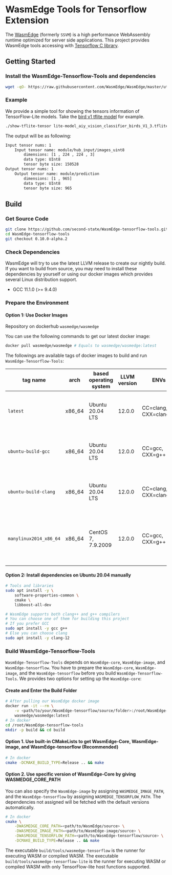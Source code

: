 # WasmEdge Tools for Tensorflow Extension

The [WasmEdge](https://github.com/WasmEdge/WasmEdge) (formerly `SSVM`) is a high performance WebAssembly runtime optimized for server side applications. This project provides WasmEdge tools accessing with [Tensorflow C library](https://www.tensorflow.org/install/lang_c).

## Getting Started

### Install the WasmEdge-Tensorflow-Tools and dependencies

```bash
wget -qO- https://raw.githubusercontent.com/WasmEdge/WasmEdge/master/utils/install.sh | bash -s -- -e all -v 0.10.0-alpha.2
```

### Example

We provide a simple tool for showing the tensors information of TensorFlow-Lite models.
Take the [bird v1 tflite model](https://github.com/second-state/wasm-learning/blob/master/rust/birds_v1/lite-model_aiy_vision_classifier_birds_V1_3.tflite) for example.

```bash
./show-tflite-tensor lite-model_aiy_vision_classifier_birds_V1_3.tflite
```

The output will be as following:

```bash
Input tensor nums: 1
    Input tensor name: module/hub_input/images_uint8
        dimensions: [1 , 224 , 224 , 3]
        data type: UInt8
        tensor byte size: 150528
Output tensor nums: 1
    Output tensor name: module/prediction
        dimensions: [1 , 965]
        data type: UInt8
        tensor byte size: 965
```

## Build

### Get Source Code

```bash
git clone https://github.com/second-state/WasmEdge-tensorflow-tools.git
cd WasmEdge-tensorflow-tools
git checkout 0.10.0-alpha.2
```

### Check Dependencies

WasmEdge will try to use the latest LLVM release to create our nightly build.
If you want to build from source, you may need to install these dependencies by yourself or using our docker images which provides several Linux distribution support.

- GCC 11.1.0 (>= 9.4.0)

### Prepare the Environment

#### Option 1: Use Docker Images

Repository on dockerhub `wasmedge/wasmedge`

You can use the following commands to get our latest docker image:

```bash
docker pull wasmedge/wasmedge # Equals to wasmedge/wasmedge:latest
```

The followings are available tags of docker images to build and run `WasmEdge-Tensorflow-Tools`:

| tag name                | arch    | based operating system | LLVM version | ENVs                  | compatibility            | comments                                                                            |
| ---                     | ---     | ---                    | ---          | ---                   | ---                      | ---                                                                                 |
| `latest`                | x86\_64 | Ubuntu 20.04 LTS       | 12.0.0       | CC=clang, CXX=clang++ | Ubuntu 20.04+            | This is for CI, will always use the latest Ubuntu release                           |
| `ubuntu-build-gcc`      | x86\_64 | Ubuntu 20.04 LTS       | 12.0.0       | CC=gcc, CXX=g++       | Ubuntu 20.04+            | This is for CI, will always use the latest Ubuntu release                           |
| `ubuntu-build-clang`    | x86\_64 | Ubuntu 20.04 LTS       | 12.0.0       | CC=clang, CXX=clang++ | Ubuntu 20.04+            | This is for CI, will always use the latest Ubuntu release                           |
| `manylinux2014_x86_64`  | x86\_64 | CentOS 7, 7.9.2009     | 12.0.0       | CC=gcc, CXX=g++       | Ubuntu 16.04+, CentOS 7+ | This is for developers who familiar with CentOS on x86\_64 architecture             |

#### Option 2: Install dependencies on Ubuntu 20.04 manually

```bash
# Tools and libraries
sudo apt install -y \
    software-properties-common \
    cmake \
    libboost-all-dev

# WasmEdge supports both clang++ and g++ compilers
# You can choose one of them for building this project
# If you prefer GCC
sudo apt install -y gcc g++
# Else you can choose clang
sudo apt install -y clang-12
```

### Build WasmEdge-Tensorflow-Tools

`WasmEdge-Tensorflow-Tools` depends on `WasmEdge-core`, `WasmEdge-image`, and `WasmEdge-tensorflow`.
You have to prepare the `WasmEdge-core`, `WasmEdge-image`, and the `WasmEdge-tensorflow` before you build `WasmEdge-Tensorflow-Tools`.
We provides two options for setting up the `WasmEdge-core`:

#### Create and Enter the Build Folder

```bash
# After pulling our WasmEdge docker image
docker run -it --rm \
    -v <path/to/your/WasmEdge-tensorflow/source/folder>:/root/WasmEdge-tensorflow-tools \
    wasmedge/wasmedge:latest
# In docker
cd /root/WasmEdge-tensorflow-tools
mkdir -p build && cd build
```

#### Option 1. Use built-in CMakeLists to get WasmEdge-Core, WasmEdge-image, and WasmEdge-tensorflow (Recommended)

```bash
# In docker
cmake -DCMAKE_BUILD_TYPE=Release .. && make
```

#### Option 2. Use specific version of WasmEdge-Core by giving WASMEDGE_CORE_PATH

You can also specify the `WasmEdge-image` by assigning `WASMEDGE_IMAGE_PATH`, and the `WasmEdge-tensorflow` by assigning `WASMEDGE_TENSORFLOW_PATH`. The dependencies not assigned will be fetched with the default versions automatically.

```bash
# In docker
cmake \
    -DWASMEDGE_CORE_PATH=<path/to/WasmEdge/source> \
    -DWASMEDGE_IMAGE_PATH=<path/to/WasmEdge-image/source> \
    -DWASMEDGE_TENSORFLOW_PATH=<path/to/WasmEdge-tensorflow/source> \
    -DCMAKE_BUILD_TYPE=Release .. && make
```

The executable `build/tools/wasmedge-tensorflow` is the runner for executing WASM or compiled WASM.
The executable `build/tools/wasmedge-tensorflow-lite` is the runner for executing WASM or compiled WASM with only TensorFlow-lite host functions supported.
